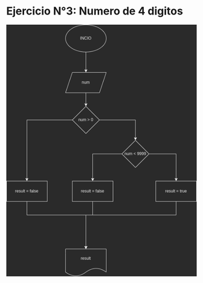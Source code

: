 # Ejercicio N°3: Numero de 4 digitos
![diagrama del ejercicio](diagrama_numero_4_digitos.drawio.png)
